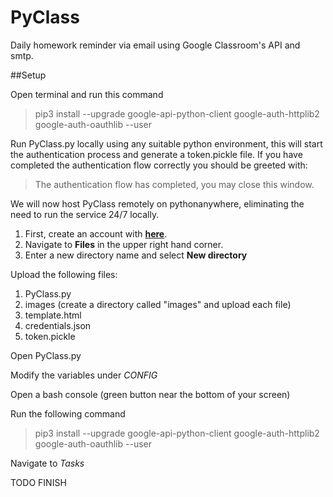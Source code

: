 # PyClass
Daily homework reminder via email using Google Classroom's API and smtp.

##Setup

Open terminal and run this command 

> pip3 install --upgrade google-api-python-client google-auth-httplib2 google-auth-oauthlib --user

Run PyClass.py locally using any suitable python environment, this will start the authentication process and generate a token.pickle file. If you have completed the authentication flow correctly you should be greeted with:

> The authentication flow has completed, you may close this window.

We will now host PyClass remotely on pythonanywhere, eliminating the need to run the service 24/7 locally.

1. First, create an account with **[here](https://www.pythonanywhere.com/registration/register/beginner/)**.
2. Navigate to **Files** in the upper right hand corner.
3. Enter a new directory name and select **New directory**

Upload the following files:
	
1. PyClass.py
2. images (create a directory called "images" and upload each file)
3. template.html
4. credentials.json
5. token.pickle

Open PyClass.py

Modify the variables under *CONFIG*

Open a bash console (green button near the bottom of your screen)

Run the following command

> pip3 install --upgrade google-api-python-client google-auth-httplib2 google-auth-oauthlib --user

Navigate to *Tasks*


TODO FINISH